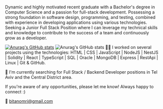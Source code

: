 Dynamic and highly motivated recent graduate with a Bachelor's degree in Computer Science and a passion for full-stack development.
Possessing a strong foundation in software design, programming, and testing, combined with experience in developing applications using various technologies.
Seeking a Junior Full Stack Position where I can leverage my technical skills and knowledge to contribute to the success of a team and continuously grow as a developer.

[![Anurag's GitHub stats](https://github-readme-stats.vercel.app/api?username=OB-111)](https://github.com/anuraghazra/github-readme-stats)
![Anurag's GitHub stats](https://github-readme-stats.vercel.app/api?username=OB-111&hide=contribs,prs)
🧑‍💻 I worked on several projects using the technologies:
HTML | CSS | JavaScript | NodeJS | NestJS | Solidity | React  | TypeScript | SQL | Oracle | MongoDB | Express | RestApi | Linux | Git & GitHub.


🔎 I'm currently searching for Full Stack / Backend Developer positions in Tel Aviv and the Central District area. 

 If you're aware of any opportunities, please let me know!
Always happy to connect :)

📩 bitanomri@gmail.com
